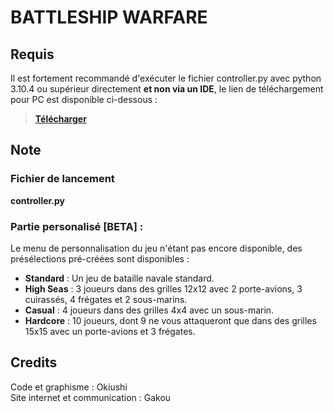 # BATTLESHIP WARFARE

## Requis
Il est fortement recommandé d'exécuter le fichier controller.py avec python 3.10.4 ou supérieur directement __et non via un IDE__,
le lien de téléchargement pour PC est disponible ci-dessous :
> __[Télécharger](https://www.python.org/ftp/python/3.10.4/python-3.10.4-amd64.exe)__

## Note
### Fichier de lancement
__controller.py__

### Partie personalisé [BETA] :
Le menu de personnalisation du jeu n'étant pas encore disponible, des présélections pré-créées sont disponibles :
* __Standard__ : Un jeu de bataille navale standard.
* __High Seas__ : 3 joueurs dans des grilles 12x12 avec 2 porte-avions, 3 cuirassés, 4 frégates et 2 sous-marins.
* __Casual__ : 4 joueurs dans des grilles 4x4 avec un sous-marin.
* __Hardcore__ : 10 joueurs, dont 9 ne vous attaqueront que dans des grilles 15x15 avec un porte-avions et 3 frégates.

## Credits
Code et graphisme : Okiushi  
Site internet et communication : Gakou